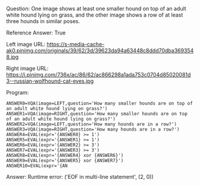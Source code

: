 Question: One image shows at least one smaller hound on top of an adult white hound lying on grass, and the other image shows a row of at least three hounds in similar poses.

Reference Answer: True

Left image URL: https://s-media-cache-ak0.pinimg.com/originals/39/62/3d/39623da94a63448c8ddd70dba3693548.jpg

Right image URL: https://i.pinimg.com/736x/ac/86/62/ac866298a1ada753c0704d85020081d3--russian-wolfhound-cat-eyes.jpg

Program:

```
ANSWER0=VQA(image=LEFT,question='How many smaller hounds are on top of an adult white hound lying on grass?')
ANSWER1=VQA(image=RIGHT,question='How many smaller hounds are on top of an adult white hound lying on grass?')
ANSWER2=VQA(image=LEFT,question='How many hounds are in a row?')
ANSWER3=VQA(image=RIGHT,question='How many hounds are in a row?')
ANSWER4=EVAL(expr='{ANSWER0} >= 1')
ANSWER5=EVAL(expr='{ANSWER1} >= 1')
ANSWER6=EVAL(expr='{ANSWER2} >= 3')
ANSWER7=EVAL(expr='{ANSWER3} >= 3')
ANSWER8=EVAL(expr='{ANSWER4} xor {ANSWER6}')
ANSWER9=EVAL(expr='{ANSWER5} xor {ANSWER7}')
ANSWER10=EVAL(expr='{AN
```
Answer: Runtime error: ('EOF in multi-line statement', (2, 0))

